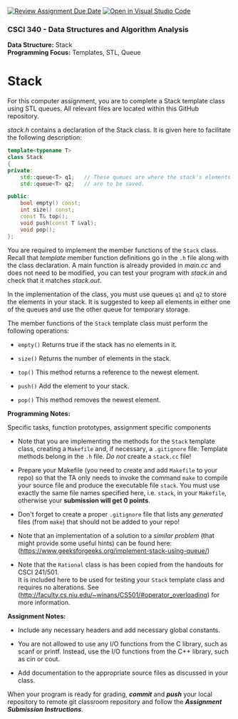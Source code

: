 [![Review Assignment Due Date](https://classroom.github.com/assets/deadline-readme-button-22041afd0340ce965d47ae6ef1cefeee28c7c493a6346c4f15d667ab976d596c.svg)](https://classroom.github.com/a/ElQ8xWTT)
[![Open in Visual Studio Code](https://classroom.github.com/assets/open-in-vscode-2e0aaae1b6195c2367325f4f02e2d04e9abb55f0b24a779b69b11b9e10269abc.svg)](https://classroom.github.com/online_ide?assignment_repo_id=16003525&assignment_repo_type=AssignmentRepo)
### CSCI 340 - Data Structures and Algorithm Analysis

**Data Structure:** Stack <BR>
**Programming Focus:** Templates, STL, Queue

# Stack

For this computer assignment, you are to complete a Stack template class using STL queues. 
All relevant files are located within this GitHub repository. 

*stack.h* contains a declaration of the Stack class. 
It is given here to facilitate the following description:

```c++
template<typename T>
class Stack
{
private:
    std::queue<T> q1;   // These queues are where the stack's elements 
    std::queue<T> q2;   // are to be saved.

public:
    bool empty() const;
    int size() const;
    const T& top();
    void push(const T &val);
    void pop();
};
```
You are required to implement the member functions of the `Stack` class. Recall that *template* member function definitions go in the `.h` file along with the class declaration.
A main function is already provided in *main.cc* and does not need to be modified, you can test your program with *stack.in* and check that it matches *stack.out*.

In the implementation of the class, you must use queues `q1` and `q2` to store the elements in your stack.
It is suggested to keep all elements in either one of the queues and use the other queue for temporary storage.
    
The member functions of the `Stack` template class must perform the following operations:
    
* `empty()` Returns true if the stack has no elements in it.  

* `size()` Returns the number of elements in the stack.

* `top()` This method returns a reference to the newest element. 

* `push()` Add the element to your stack.

* `pop()` This method removes the newest element. 

**Programming Notes:**

Specific tasks, function prototypes, assignment specific components
  
- Note that you are implementing the methods for the `Stack` template class, creating a `Makefile` and,
if necessary, a `.gitignore` file.  Template methods belong in the `.h` file.  *Do not* create a `stack.cc` file!

- Prepare your Makefile (you need to create and add `Makefile` to your repo) so that the TA only needs to invoke the command `make` to compile your source file and produce the executable file `stack`. You must use exactly the same file names specified here, i.e. `stack`, in your `Makefile`, otherwise your **submission will get 0 points**.

- Don't forget to create a proper `.gitignore` file that lists any *generated* files (from `make`) that should not be added to your repo!

- Note that an implementation of a solution to a *similar problem* (that might provide some useful hints) can be found
here: (https://www.geeksforgeeks.org/implement-stack-using-queue/)

- Note that the `Rational` class is has been copied from the handouts for CSCI 241/501.  
It is included here to be used for testing your `Stack` template class and requires no alterations.
See (http://faculty.cs.niu.edu/~winans/CS501/#operator_overloading) for more information.

**Assignment Notes:**

- Include any necessary headers and add necessary global constants.

- You are not allowed to use any I/O functions from the C library, such as scanf or printf. Instead, use the I/O functions from the C++ library, such as cin or cout.

- Add documentation to the appropriate source files as discussed in your class.

When your program is ready for grading, ***commit*** and ***push*** your local repository to remote git classroom repository and follow the _**Assignment Submission Instructions**_.
